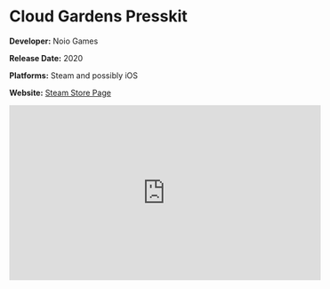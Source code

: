 # Cloud Gardens Presskit

**Developer:** Noio Games

**Release Date:** 2020

**Platforms:** Steam and possibly iOS

**Website:** [Steam Store Page](https://store.steampowered.com/app/1372320/Cloud_Gardens/)



<iframe width="560" height="315" src="https://www.youtube.com/embed/QrKrhaCwQ-g" frameborder="0" allow="accelerometer; autoplay; encrypted-media; gyroscope; picture-in-picture" allowfullscreen></iframe>

